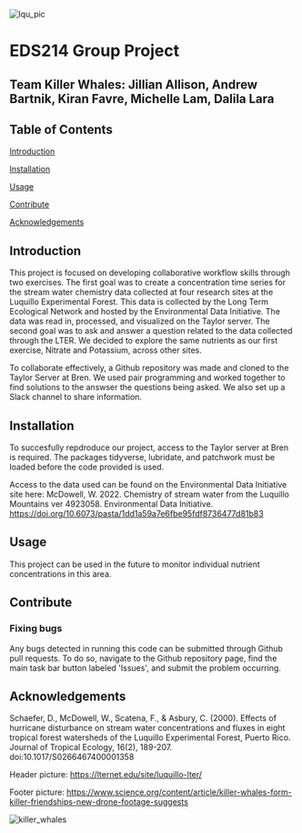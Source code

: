 ![lqu_pic](https://user-images.githubusercontent.com/110261671/186731231-61cf93f8-1111-46cd-ae9a-b1dfe6ddbaa6.jpg)

# EDS214 Group Project
## Team Killer Whales: Jillian Allison, Andrew Bartnik, Kiran Favre, Michelle Lam, Dalila Lara

## Table of Contents
[Introduction](https://github.com/kiranfavre/eds214_group_project/edit/main/README.md#installation)

[Installation](https://github.com/kiranfavre/eds214_group_project/edit/main/README.md#installation) 

[Usage](https://github.com/kiranfavre/eds214_group_project/edit/main/README.md#usage)

[Contribute](https://github.com/kiranfavre/eds214_group_project/edit/main/README.md#contribute)

[Acknowledgements](https://github.com/kiranfavre/eds214_group_project/edit/main/README.md#acknowledgements)

## Introduction
This project is focused on developing collaborative workflow skills through two exercises. The first goal was to create a concentration time series for the stream water chemistry data collected at four research sites at the Luquillo Experimental Forest. This data is collected by the Long Term Ecological Network and hosted by the Environmental Data Initiative. The data was read in, processed, and visualized on the Taylor server. The second goal was to ask and answer a question related to the data collected through the LTER. We decided to explore the same nutrients as our first exercise, Nitrate and Potassium, across other sites.

To collaborate effectively, a Github repository was made and cloned to the Taylor Server at Bren. We used pair programming and worked together to find solutions to the answser the questions being asked. We also set up a Slack channel to share information. 


## Installation
To succesfully repdroduce our project, access to the Taylor server at Bren is required. 
The packages tidyverse, lubridate, and patchwork must be loaded before the code provided is used. 

Access to the data used can be found on the Environmental Data Initiative site here: McDowell, W. 2022. Chemistry of stream water from the Luquillo Mountains ver 4923058. Environmental Data Initiative. https://doi.org/10.6073/pasta/1dd1a59a7e6fbe95fdf8736477d81b83


## Usage
This project can be used in the future to monitor individual nutrient concentrations in this area. 

## Contribute 
### Fixing bugs
Any bugs detected in running this code can be submitted through Github pull requests. To do so, navigate to the Github repository page, find the main task bar button labeled 'Issues', and submit the problem occurring. 




## Acknowledgements

Schaefer, D., McDowell, W., Scatena, F., & Asbury, C. (2000). Effects of hurricane disturbance on stream water concentrations and fluxes in eight tropical forest watersheds of the Luquillo Experimental Forest, Puerto Rico. Journal of Tropical Ecology, 16(2), 189-207. doi:10.1017/S0266467400001358

Header picture: https://lternet.edu/site/luquillo-lter/

Footer picture: https://www.science.org/content/article/killer-whales-form-killer-friendships-new-drone-footage-suggests



![killer_whales](https://user-images.githubusercontent.com/110261671/186735092-cad522f0-db98-47ae-9ba1-cf7014218d87.jpg)
